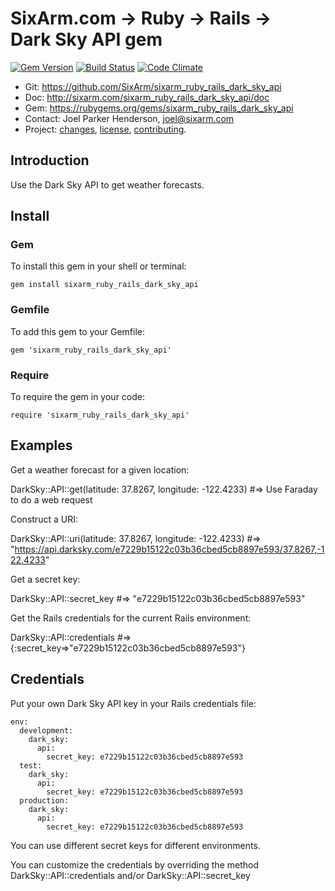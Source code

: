 # SixArm.com → Ruby → Rails → <br> Dark Sky API gem

<!--header-open-->

[![Gem Version](https://badge.fury.io/rb/sixarm_ruby_rails_dark_sky_api.svg)](http://badge.fury.io/rb/sixarm_ruby_rails_dark_sky_api)
[![Build Status](https://travis-ci.org/SixArm/sixarm_ruby_rails_dark_sky_api.png)](https://travis-ci.org/SixArm/sixarm_ruby_rails_dark_sky_api)
[![Code Climate](https://api.codeclimate.com/v1/badges/00d13ddd249be9baaaaa/maintainability)](https://codeclimate.com/github/SixArm/sixarm_ruby_rails_dark_sky_api/maintainability)

* Git: <https://github.com/SixArm/sixarm_ruby_rails_dark_sky_api>
* Doc: <http://sixarm.com/sixarm_ruby_rails_dark_sky_api/doc>
* Gem: <https://rubygems.org/gems/sixarm_ruby_rails_dark_sky_api>
* Contact: Joel Parker Henderson, <joel@sixarm.com>
* Project: [changes](CHANGES.md), [license](LICENSE.md), [contributing](CONTRIBUTING.md).

<!--header-shut-->

## Introduction

Use the Dark Sky API to get weather forecasts.


<!--install-open-->

## Install

### Gem

To install this gem in your shell or terminal:

    gem install sixarm_ruby_rails_dark_sky_api

### Gemfile

To add this gem to your Gemfile:

    gem 'sixarm_ruby_rails_dark_sky_api'

### Require

To require the gem in your code:

    require 'sixarm_ruby_rails_dark_sky_api'

<!--install-shut-->


## Examples

Get a weather forecast for a given location:

   DarkSky::API::get(latitude: 37.8267, longitude: -122.4233)
   #=> Use Faraday to do a web request

Construct a URI:

   DarkSky::API::uri(latitude: 37.8267, longitude: -122.4233)
   #=> "https://api.darksky.com/e7229b15122c03b36cbed5cb8897e593/37.8267,-122.4233"

Get a secret key:

   DarkSky::API::secret_key
   #=> "e7229b15122c03b36cbed5cb8897e593"

Get the Rails credentials for the current Rails environment:

   DarkSky::API::credentials
   #=> {:secret_key=>"e7229b15122c03b36cbed5cb8897e593"}


## Credentials

Put your own Dark Sky API key in your Rails credentials file:

    env:
      development:
        dark_sky:
          api:
            secret_key: e7229b15122c03b36cbed5cb8897e593
      test:
        dark_sky:
          api:
            secret_key: e7229b15122c03b36cbed5cb8897e593
      production:
        dark_sky:
          api:
            secret_key: e7229b15122c03b36cbed5cb8897e593

You can use different secret keys for different environments.

You can customize the credentials by overriding the method DarkSky::API::credentials and/or DarkSky::API::secret_key

